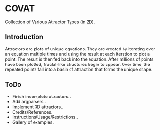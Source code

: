 # COVAT
Collection of Various Attractor Types (in 2D).

## Introduction
Attractors are plots of unique equations. They are created by iterating over an equation multiple times and using the result at each iteration to plot a point. The result is then fed back into the equation. After millions of points have been plotted, fractal-like structures begin to appear. Over time, the repeated points fall into a basin of attraction that forms the unique shape.

## ToDo
- Finish incomplete attractors..
- Add argparsers..
- Implement 3D attractors..
- Credits/References..
- Instructions/Usage/Restrictions..
- Gallery of examples..
